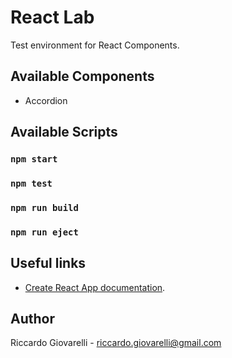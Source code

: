 # React Lab

Test environment for React Components.

## Available Components

- Accordion

## Available Scripts

### `npm start`

### `npm test`

### `npm run build`

### `npm run eject`

## Useful links

- [Create React App documentation](https://facebook.github.io/create-react-app/docs/getting-started).

## Author

Riccardo Giovarelli - riccardo.giovarelli@gmail.com
